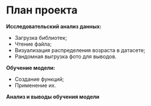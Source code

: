 # План проекта
**Исследовательский анализ данных:**
* Загрузка библиотек;
* Чтение файла;
* Визуализация распределения возраста в датасете;
* Рандомная выгрузка фото для выводов.

**Обучение модели:**
* Создание функций;
* Применение их.

**Анализ и выводы обучения модели**
